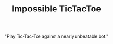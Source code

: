 <div align="center">

Impossible TicTacToe
=========

<br undefined>
<br undefined>

"Play Tic-Tac-Toe against a nearly unbeatable bot."

<br undefined>